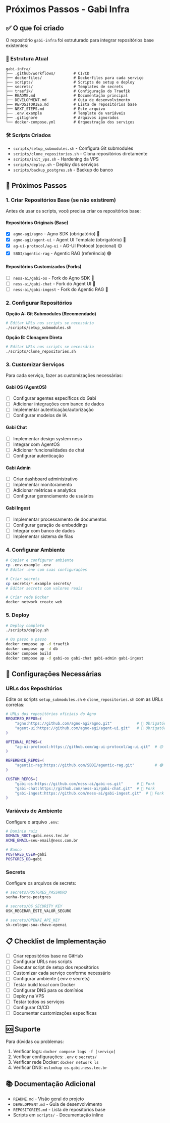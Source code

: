# Próximos Passos - Gabi Infra

## ✅ O que foi criado

O repositório `gabi-infra` foi estruturado para integrar repositórios base existentes:

### 📁 Estrutura Atual
```
gabi-infra/
├── .github/workflows/        # CI/CD
├── dockerfiles/              # Dockerfiles para cada serviço
├── scripts/                  # Scripts de setup e deploy
├── secrets/                  # Templates de secrets
├── traefik/                  # Configuração do Traefik
├── README.md                 # Documentação principal
├── DEVELOPMENT.md            # Guia de desenvolvimento
├── REPOSITORIES.md           # Lista de repositórios base
├── NEXT_STEPS.md             # Este arquivo
├── .env.example              # Template de variáveis
├── .gitignore                # Arquivos ignorados
└── docker-compose.yml        # Orquestração dos serviços
```

### 🛠️ Scripts Criados
- `scripts/setup_submodules.sh` - Configura Git submodules
- `scripts/clone_repositories.sh` - Clona repositórios diretamente
- `scripts/init_vps.sh` - Hardening da VPS
- `scripts/deploy.sh` - Deploy dos serviços
- `scripts/backup_postgres.sh` - Backup do banco

## 🚀 Próximos Passos

### 1. Criar Repositórios Base (se não existirem)

Antes de usar os scripts, você precisa criar os repositórios base:

#### Repositórios Originais (Base)
- [x] `agno-agi/agno` - Agno SDK (obrigatório) 🔴
- [x] `agno-agi/agent-ui` - Agent UI Template (obrigatório) 🔴
- [x] `ag-ui-protocol/ag-ui` - AG-UI Protocol (opcional) 🟡
- [x] `SBDI/agentic-rag` - Agentic RAG (referência) 🟢

#### Repositórios Customizados (Forks)
- [ ] `ness-ai/gabi-os` - Fork do Agno SDK 🎨
- [ ] `ness-ai/gabi-chat` - Fork do Agent UI 🎨
- [ ] `ness-ai/gabi-ingest` - Fork do Agentic RAG 🎨

### 2. Configurar Repositórios

**Opção A: Git Submodules (Recomendado)**
```bash
# Editar URLs nos scripts se necessário
./scripts/setup_submodules.sh
```

**Opção B: Clonagem Direta**
```bash
# Editar URLs nos scripts se necessário
./scripts/clone_repositories.sh
```

### 3. Customizar Serviços

Para cada serviço, fazer as customizações necessárias:

#### Gabi OS (AgentOS)
- [ ] Configurar agentes específicos do Gabi
- [ ] Adicionar integrações com banco de dados
- [ ] Implementar autenticação/autorização
- [ ] Configurar modelos de IA

#### Gabi Chat
- [ ] Implementar design system ness
- [ ] Integrar com AgentOS
- [ ] Adicionar funcionalidades de chat
- [ ] Configurar autenticação

#### Gabi Admin
- [ ] Criar dashboard administrativo
- [ ] Implementar monitoramento
- [ ] Adicionar métricas e analytics
- [ ] Configurar gerenciamento de usuários

#### Gabi Ingest
- [ ] Implementar processamento de documentos
- [ ] Configurar geração de embeddings
- [ ] Integrar com banco de dados
- [ ] Implementar sistema de filas

### 4. Configurar Ambiente

```bash
# Copiar e configurar ambiente
cp .env.example .env
# Editar .env com suas configurações

# Criar secrets
cp secrets/*.example secrets/
# Editar secrets com valores reais

# Criar rede Docker
docker network create web
```

### 5. Deploy

```bash
# Deploy completo
./scripts/deploy.sh

# Ou passo a passo
docker compose up -d traefik
docker compose up -d db
docker compose build
docker compose up -d gabi-os gabi-chat gabi-admin gabi-ingest
```

## 🔧 Configurações Necessárias

### URLs dos Repositórios

Edite os scripts `setup_submodules.sh` e `clone_repositories.sh` com as URLs corretas:

```bash
# URLs dos repositórios oficiais do Agno
REQUIRED_REPOS=(
    "agno:https://github.com/agno-agi/agno.git"           # 🔴 Obrigatório
    "agent-ui:https://github.com/agno-agi/agent-ui.git"   # 🔴 Obrigatório
)

OPTIONAL_REPOS=(
    "ag-ui-protocol:https://github.com/ag-ui-protocol/ag-ui.git"  # 🟡 Opcional
)

REFERENCE_REPOS=(
    "agentic-rag:https://github.com/SBDI/agentic-rag.git"         # 🟢 Referência
)

CUSTOM_REPOS=(
    "gabi-os:https://github.com/ness-ai/gabi-os.git"      # 🎨 Fork
    "gabi-chat:https://github.com/ness-ai/gabi-chat.git"  # 🎨 Fork
    "gabi-ingest:https://github.com/ness-ai/gabi-ingest.git"  # 🎨 Fork
)
```

### Variáveis de Ambiente

Configure o arquivo `.env`:

```bash
# Domínio raiz
DOMAIN_ROOT=gabi.ness.tec.br
ACME_EMAIL=seu-email@ness.com.br

# Banco
POSTGRES_USER=gabi
POSTGRES_DB=gabi
```

### Secrets

Configure os arquivos de secrets:

```bash
# secrets/POSTGRES_PASSWORD
senha-forte-postgres

# secrets/OS_SECURITY_KEY
OSK_REGERAR_ESTE_VALOR_SEGURO

# secrets/OPENAI_API_KEY
sk-coloque-sua-chave-openai
```

## 📋 Checklist de Implementação

- [ ] Criar repositórios base no GitHub
- [ ] Configurar URLs nos scripts
- [ ] Executar script de setup dos repositórios
- [ ] Customizar cada serviço conforme necessário
- [ ] Configurar ambiente (.env e secrets)
- [ ] Testar build local com Docker
- [ ] Configurar DNS para os domínios
- [ ] Deploy na VPS
- [ ] Testar todos os serviços
- [ ] Configurar CI/CD
- [ ] Documentar customizações específicas

## 🆘 Suporte

Para dúvidas ou problemas:

1. Verificar logs: `docker compose logs -f [serviço]`
2. Verificar configurações: `.env` e `secrets/`
3. Verificar rede Docker: `docker network ls`
4. Verificar DNS: `nslookup os.gabi.ness.tec.br`

## 📚 Documentação Adicional

- `README.md` - Visão geral do projeto
- `DEVELOPMENT.md` - Guia de desenvolvimento
- `REPOSITORIES.md` - Lista de repositórios base
- Scripts em `scripts/` - Documentação inline
